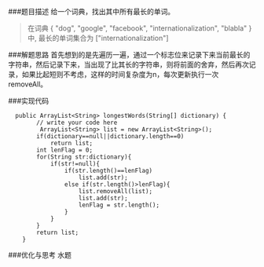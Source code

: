 ###题目描述
给一个词典，找出其中所有最长的单词。
>在词典
>{
 > "dog",
  "google",
  >"facebook",
  >"internationalization",
 > "blabla"
>}
>中, 最长的单词集合为 ["internationalization"]

###解题思路
首先想到的是先遍历一遍，通过一个标志位来记录下来当前最长的字符串，然后记录下来，当出现了比其长的字符串，则将前面的舍弃，然后再次记录，如果比起短则不考虑，这样的时间复杂度为n，每次更新执行一次removeAll。

###实现代码
```
  public ArrayList<String> longestWords(String[] dictionary) {
        // write your code here
         ArrayList<String> list = new ArrayList<String>();
        if(dictionary==null||dictionary.length==0)
        	return list;
        int lenFlag = 0;
        for(String str:dictionary){
        	if(str!=null){
        		if(str.length()==lenFlag)
        			list.add(str);
        		else if(str.length()>lenFlag){
        			list.removeAll(list);
        			list.add(str);
        			lenFlag = str.length();
        		}
        	}
        }
        return list;
    }
```
###优化与思考
水题